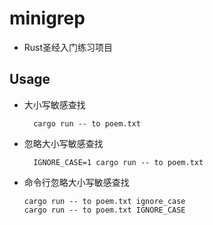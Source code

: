 # minigrep
- Rust圣经入门练习项目

## Usage
- 大小写敏感查找
  ```shell
    cargo run -- to poem.txt
  ```

- 忽略大小写敏感查找
  ```shell
    IGNORE_CASE=1 cargo run -- to poem.txt 
  ```

- 命令行忽略大小写敏感查找
  ```shell
  cargo run -- to poem.txt ignore_case
  cargo run -- to poem.txt IGNORE_CASE
  ```